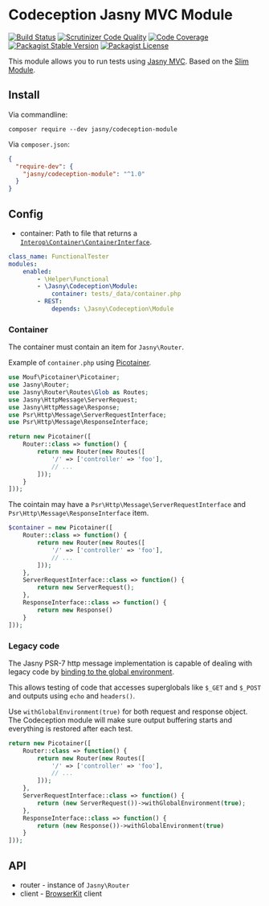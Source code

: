 # Codeception Jasny MVC Module

[![Build Status](https://travis-ci.org/jasny/codeception-module.svg?branch=master)](https://travis-ci.org/jasny/codeception-module)
[![Scrutinizer Code Quality](https://scrutinizer-ci.com/g/jasny/codeception-module/badges/quality-score.png?b=master)](https://scrutinizer-ci.com/g/jasny/codeception-module/?branch=master)
[![Code Coverage](https://scrutinizer-ci.com/g/jasny/codeception-module/badges/coverage.png?b=master)](https://scrutinizer-ci.com/g/jasny/codeception-module/?branch=master)
[![Packagist Stable Version](https://img.shields.io/packagist/v/jasny/codeception-module.svg)](https://packagist.org/packages/jasny/codeception-module)
[![Packagist License](https://img.shields.io/packagist/l/jasny/codeception-module.svg)](https://packagist.org/packages/jasny/codeception-module)

This module allows you to run tests using [Jasny MVC](http://www.github.com/jasny/mvc/).
Based on the [Slim Module](https://github.com/herloct/codeception-slim-module).

## Install

Via commandline:

```shell
composer require --dev jasny/codeception-module
```

Via `composer.json`:

```json
{
  "require-dev": {
    "jasny/codeception-module": "^1.0"
  }
}
```

## Config

* container: Path to file that returns a
  [`Interop\Container\ContainerInterface`](https://github.com/container-interop/container-interop).

```yaml
class_name: FunctionalTester
modules:
    enabled:
        - \Helper\Functional
        - \Jasny\Codeception\Module:
            container: tests/_data/container.php
        - REST:
            depends: \Jasny\Codeception\Module
```

### Container

The container must contain an item for `Jasny\Router`.

Example of `container.php` using [Picotainer](https://github.com/thecodingmachine/picotainer).

```php
use Mouf\Picotainer\Picotainer;
use Jasny\Router;
use Jasny\Router\Routes\Glob as Routes;
use Jasny\HttpMessage\ServerRequest;
use Jasny\HttpMessage\Response;
use Psr\Http\Message\ServerRequestInterface;
use Psr\Http\Message\ResponseInterface;

return new Picotainer([
    Router::class => function() {
        return new Router(new Routes([
            '/' => ['controller' => 'foo'],
            // ...
        ]));
    }
]));
```

The cointain may have a `Psr\Http\Message\ServerRequestInterface` and `Psr\Http\Message\ResponseInterface` item.

```php
$container = new Picotainer([
    Router::class => function() {
        return new Router(new Routes([
            '/' => ['controller' => 'foo'],
            // ...
        ]));
    },
    ServerRequestInterface::class => function() {
        return new ServerRequest();
    },
    ResponseInterface::class => function() {
        return new Response()
    }
]));
```

### Legacy code

The Jasny PSR-7 http message implementation is capable of dealing with legacy code by [binding to the global
environment](https://github.com/jasny/http-message#testing-legacy-code).

This allows testing of code that accesses superglobals like `$_GET` and `$_POST` and outputs using `echo` and
`headers()`.

Use `withGlobalEnvironment(true)` for both request and response object. The Codeception module will make sure
output buffering starts and everything is restored after each test.

```php
return new Picotainer([
    Router::class => function() {
        return new Router(new Routes([
            '/' => ['controller' => 'foo'],
            // ...
        ]));
    },
    ServerRequestInterface::class => function() {
        return (new ServerRequest())->withGlobalEnvironment(true);
    },
    ResponseInterface::class => function() {
        return (new Response())->withGlobalEnvironment(true)
    }
]));
```

## API

* router - instance of `Jasny\Router`
* client - [BrowserKit](http://symfony.com/doc/current/components/browser_kit.html) client
